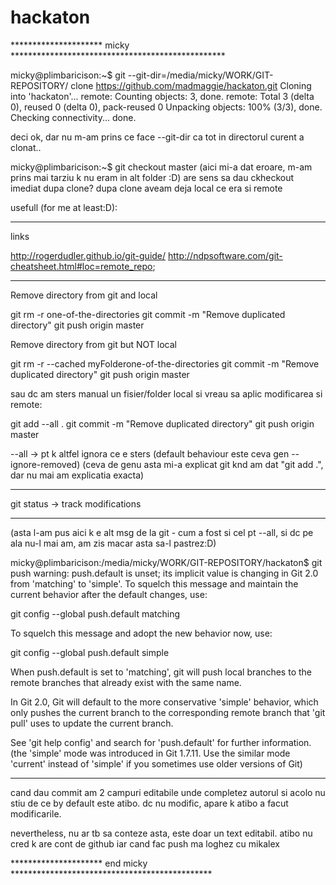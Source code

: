 # hackaton

*********************   micky   *************************************************

micky@plimbaricison:~$ git --git-dir=/media/micky/WORK/GIT-REPOSITORY/ clone https://github.com/madmaggie/hackaton.git
Cloning into 'hackaton'...
remote: Counting objects: 3, done.
remote: Total 3 (delta 0), reused 0 (delta 0), pack-reused 0
Unpacking objects: 100% (3/3), done.
Checking connectivity... done.


deci ok, dar nu m-am prins ce face --git-dir ca tot in directorul curent a clonat..


micky@plimbaricison:~$ git checkout master (aici mi-a dat eroare, m-am prins mai tarziu k nu eram in alt folder :D)
are sens sa dau ckheckout imediat dupa clone? dupa clone aveam deja local ce era si remote


usefull (for me at least:D):

--------------------------------------

links

http://rogerdudler.github.io/git-guide/
http://ndpsoftware.com/git-cheatsheet.html#loc=remote_repo;


--------------------------------------

Remove directory from git and local


git rm -r one-of-the-directories
git commit -m "Remove duplicated directory"
git push origin master



Remove directory from git but NOT local

git rm -r --cached myFolderone-of-the-directories
git commit -m "Remove duplicated directory"
git push origin master


sau dc am sters manual un fisier/folder local  si vreau sa aplic modificarea si remote:

git add --all .
git commit -m "Remove duplicated directory"
git push origin master

--all -> pt k altfel ignora ce e sters (default behaviour este ceva gen --ignore-removed)
(ceva de genu asta mi-a explicat git knd am dat "git add .", dar nu mai am explicatia exacta)



--------------------------------------

git status -> track modifications



--------------------------------------

(asta l-am pus aici k e alt msg de la git - cum a fost si cel pt --all,
 si dc pe ala nu-l mai am, am zis macar asta sa-l pastrez:D)

micky@plimbaricison:/media/micky/WORK/GIT-REPOSITORY/hackaton$ git push
warning: push.default is unset; its implicit value is changing in
Git 2.0 from 'matching' to 'simple'. To squelch this message
and maintain the current behavior after the default changes, use:

  git config --global push.default matching

To squelch this message and adopt the new behavior now, use:

  git config --global push.default simple

When push.default is set to 'matching', git will push local branches
to the remote branches that already exist with the same name.

In Git 2.0, Git will default to the more conservative 'simple'
behavior, which only pushes the current branch to the corresponding
remote branch that 'git pull' uses to update the current branch.

See 'git help config' and search for 'push.default' for further information.
(the 'simple' mode was introduced in Git 1.7.11. Use the similar mode
'current' instead of 'simple' if you sometimes use older versions of Git)



--------------------------------------------------------------------


cand dau commit am 2 campuri editabile unde completez autorul si acolo nu stiu de ce
by default este atibo. dc nu modific, apare k atibo a facut modificarile.

nevertheless, nu ar tb sa conteze asta, este doar un text editabil. atibo nu cred k are cont de github
iar cand fac push ma loghez cu mikalex

*********************   end micky   ********************************************** 